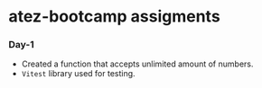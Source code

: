 # atez-bootcamp assigments

### Day-1
- Created a function that accepts unlimited amount of numbers.
- `Vitest` library used for testing. 